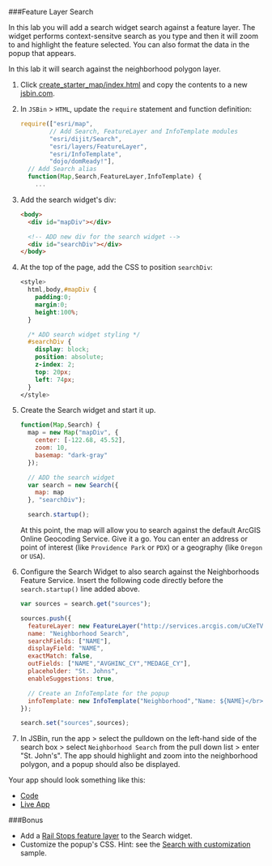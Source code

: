 ###Feature Layer Search

In this lab you will add a search widget search against a feature layer. The widget performs context-sensitve search as you type and then it will zoom to and highlight the feature selected. You can also format the data in the popup that appears. 

In this lab it will search against the neighborhood polygon layer.

1. Click [create_starter_map/index.html](../create_starter_map/index.html) and copy the contents to a new [jsbin.com](http://jsbin.com).

2. In `JSBin` > `HTML`, update the `require` statement and function definition:

    ```javascript
    require(["esri/map",
            // Add Search, FeatureLayer and InfoTemplate modules
            "esri/dijit/Search",
            "esri/layers/FeatureLayer",
            "esri/InfoTemplate",
            "dojo/domReady!"],
      // Add Search alias
      function(Map,Search,FeatureLayer,InfoTemplate) {
        ... 
    ```

3. Add the search widget's div:
 
    ```html
    <body>
      <div id="mapDiv"></div>

      <!-- ADD new div for the search widget -->
      <div id="searchDiv"></div>
    </body>
    ``` 

4. At the top of the page, add the CSS to position `searchDiv`:

    ```CSS
    <style>
      html,body,#mapDiv {
        padding:0;
        margin:0;
        height:100%;
      }

      /* ADD search widget styling */ 
      #searchDiv {
        display: block;
        position: absolute;
        z-index: 2;
        top: 20px;
        left: 74px;
      }
    </style>
    ```

5. Create the Search widget and start it up.

    ```javascript
    function(Map,Search) {
      map = new Map("mapDiv", {
        center: [-122.68, 45.52],
        zoom: 10,
        basemap: "dark-gray"
      });

      // ADD the search widget 
      var search = new Search({
        map: map
      }, "searchDiv");

      search.startup();
    ```

    At this point, the map will allow you to search against the default ArcGIS Online Geocoding Service. Give it a go. You can enter an address or point of interest (like `Providence Park` or `PDX`) or a geography (like `Oregon` or `USA`).

6. Configure the Search Widget to also search against the Neighborhoods Feature Service. Insert the following code directly before the `search.startup()` line added above.

    ```javascript
    var sources = search.get("sources");

    sources.push({
      featureLayer: new FeatureLayer("http://services.arcgis.com/uCXeTVveQzP4IIcx/arcgis/rest/services/PDX_Neighborhoods_Styled/FeatureServer/0"),
      name: "Neighborhood Search",
      searchFields: ["NAME"],
      displayField: "NAME",
      exactMatch: false,
      outFields: ["NAME","AVGHINC_CY","MEDAGE_CY"],
      placeholder: "St. Johns",
      enableSuggestions: true,

      // Create an InfoTemplate for the popup
      infoTemplate: new InfoTemplate("Neighborhood","Name: ${NAME}</br>Avg. Household Income $ ${AVGHINC_CY}</br>Median Age: ${MEDAGE_CY}")
    });

    search.set("sources",sources);
    ```

7. In JSBin, run the app > select the pulldown on the left-hand side of the search box > select `Neighborhood Search` from the pull down list > enter "St. John's". The app should highlight and zoom into the neighborhood polygon, and a popup should also be displayed.

Your app should look something like this:
* [Code](index.html)
* [Live App](http://esri.github.io/geodev-hackerlabs/develop/jsapi3/search_feature_layer_with_widget/index.html)

###Bonus
* Add a [Rail Stops feature layer](http://services.arcgis.com/uCXeTVveQzP4IIcx/arcgis/rest/services/PDX_Rail_Stops_Styled/FeatureServer/0) to the Search widget.
* Customize the popup's CSS. Hint: see the [Search with customization](https://developers.arcgis.com/javascript/jssamples/search_customized.html) sample.
